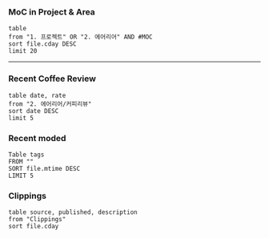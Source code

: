 ### MoC in Project & Area
```dataview
table
from "1. 프로젝트" OR "2. 에어리어" AND #MOC
sort file.cday DESC
limit 20
```
- - -

### Recent Coffee Review
```dataview
table date, rate
from "2. 에어리어/커피리뷰"
sort date DESC
limit 5
```
### Recent moded
```dataview
Table tags
FROM ""
SORT file.mtime DESC
LIMIT 5
```
### Clippings
```dataview
table source, published, description
from "Clippings"
sort file.cday
```